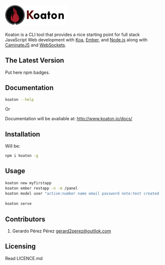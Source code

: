 ![Koaton](/templates/public/koaton2.png)
-----------

Koaton is a CLI tool that provides a nice starting point for full stack JavaScript Web development with [Koa](http://koajs.com/), [Ember](http://emberjs.com/), and [Node.js](http://www.nodejs.org/) along with [CaminateJS](http://www.camintejs.com/) and [WebSockets](https://developer.mozilla.org/en/docs/WebSockets).

  The Latest Version
  ------------------

  Put here npm badges.

## Documentation

```bash
koaton --help
```
Or

Documentation will be avaliable at:
<http://www.koaton.io/docs/>

## Installation

  Will be:
  ```bash
  npm i koaton -g
  ```

## Usage
```bash
koaton new myfirstapp
koaton ember restapp -n -m /panel
koaton model user "active:number name email password note:text created:date"

koaton serve
```

## Contributors

1. Gerardo Pérez Pérez <gerard2perez@outllok.com>


## Licensing
Read LICENCE.md
